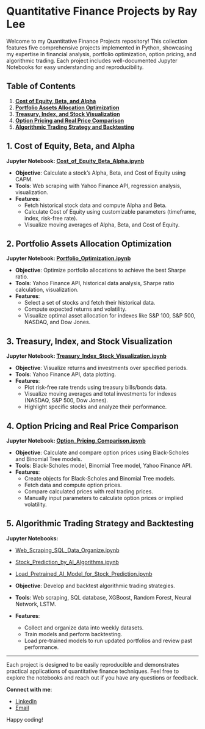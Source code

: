 # Quantitative Finance Projects by Ray Lee

Welcome to my Quantitative Finance Projects repository! This collection features five comprehensive projects implemented in Python, showcasing my expertise in financial analysis, portfolio optimization, option pricing, and algorithmic trading. Each project includes well-documented Jupyter Notebooks for easy understanding and reproducibility.

## Table of Contents
1. [**Cost of Equity, Beta, and Alpha**](#1-cost-of-equity-beta-and-alpha)
2. [**Portfolio Assets Allocation Optimization**](#2-portfolio-assets-allocation-optimization)
3. [**Treasury, Index, and Stock Visualization**](#3-treasury-index-and-stock-visualization)
4. [**Option Pricing and Real Price Comparison**](#4-option-pricing-and-real-price-comparison)
5. [**Algorithmic Trading Strategy and Backtesting**](#5-algorithmic-trading-strategy-and-backtesting)

## 1. Cost of Equity, Beta, and Alpha
**Jupyter Notebook: [Cost_of_Equity_Beta_Alpha.ipynb](https://github.com/Ray0601/Financial_Quantitative_Research/blob/main/Cost_of_Equity_Alpha_Beta.ipynb)**

- **Objective**: Calculate a stock’s Alpha, Beta, and Cost of Equity using CAPM.
- **Tools**: Web scraping with Yahoo Finance API, regression analysis, visualization.
- **Features**:
  - Fetch historical stock data and compute Alpha and Beta.
  - Calculate Cost of Equity using customizable parameters (timeframe, index, risk-free rate).
  - Visualize moving averages of Alpha, Beta, and Cost of Equity.

## 2. Portfolio Assets Allocation Optimization
**Jupyter Notebook: [Portfolio_Optimization.ipynb](https://github.com/Ray0601/Financial_Quantitative_Research/blob/main/Portfolio_Assets_Allocation_Optimization.ipynb)**

- **Objective**: Optimize portfolio allocations to achieve the best Sharpe ratio.
- **Tools**: Yahoo Finance API, historical data analysis, Sharpe ratio calculation, visualization.
- **Features**:
  - Select a set of stocks and fetch their historical data.
  - Compute expected returns and volatility.
  - Visualize optimal asset allocation for indexes like S&P 100, S&P 500, NASDAQ, and Dow Jones.

## 3. Treasury, Index, and Stock Visualization
**Jupyter Notebook: [Treasury_Index_Stock_Visualization.ipynb](https://github.com/Ray0601/Financial_Quantitative_Research/blob/main/Treasury_Index_Stock_Visualizaiton.ipynb)**

- **Objective**: Visualize returns and investments over specified periods.
- **Tools**: Yahoo Finance API, data plotting.
- **Features**:
  - Plot risk-free rate trends using treasury bills/bonds data.
  - Visualize moving averages and total investments for indexes (NASDAQ, S&P 500, Dow Jones).
  - Highlight specific stocks and analyze their performance.

## 4. Option Pricing and Real Price Comparison
**Jupyter Notebook: [Option_Pricing_Comparison.ipynb](https://github.com/Ray0601/Financial_Quantitative_Research/blob/main/Option_Pricing_and_Real_Price_Comparison.ipynb)**

- **Objective**: Calculate and compare option prices using Black-Scholes and Binomial Tree models.
- **Tools**: Black-Scholes model, Binomial Tree model, Yahoo Finance API.
- **Features**:
  - Create objects for Black-Scholes and Binomial Tree models.
  - Fetch data and compute option prices.
  - Compare calculated prices with real trading prices.
  - Manually input parameters to calculate option prices or implied volatility.

## 5. Algorithmic Trading Strategy and Backtesting
**Jupyter Notebooks:**
- [Web_Scraping_SQL_Data_Organize.ipynb](https://github.com/Ray0601/Financial_Quantitative_Research/blob/main/Web_Sraping_SQL_Data_Organize.ipynb)
- [Stock_Prediction_by_AI_Algorithms.ipynb](https://github.com/Ray0601/Financial_Quantitative_Research/blob/main/Stock_Prediction_by_AI_Algorithms.ipynb)
- [Load_Pretrained_AI_Model_for_Stock_Prediction.ipynb](https://github.com/Ray0601/Financial_Quantitative_Research/blob/main/Load_Pretrianed_AI_Model_for_Stock_Prediction.ipynb)


- **Objective**: Develop and backtest algorithmic trading strategies.
- **Tools**: Web scraping, SQL database, XGBoost, Random Forest, Neural Network, LSTM.
- **Features**:
  - Collect and organize data into weekly datasets.
  - Train models and perform backtesting.
  - Load pre-trained models to run updated portfolios and review past performance.

---

Each project is designed to be easily reproducible and demonstrates practical applications of quantitative finance techniques. Feel free to explore the notebooks and reach out if you have any questions or feedback.

**Connect with me**:
- [LinkedIn](https://www.linkedin.com/in/ray-yun-jui-lee/)
- [Email](Ray.Y.Lee@rice.edu)

Happy coding!

